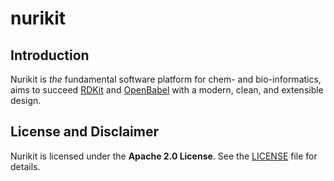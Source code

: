 # nurikit

## Introduction

Nurikit is *the* fundamental software platform for chem- and bio-informatics,
aims to succeed [RDKit](https://github.com/rdkit/rdkit) and
[OpenBabel](https://github.com/openbabel/openbabel) with a modern, clean,
and extensible design.

## License and Disclaimer

Nurikit is licensed under the **Apache 2.0 License**. See the [LICENSE](LICENSE)
file for details.

